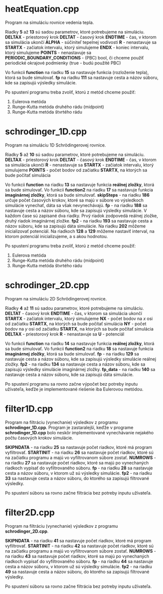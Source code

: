 # heatEquation.cpp
Program na simuláciu rovnice vedenia tepla.

Riadky **5** až **13** sú sadou parametrov, ktoré potrebujeme na simuláciu.
**DELTAX** - priestorový krok
**DELTAT** - časový krok
**ENDTIME** - čas, v ktorom sa simulácia ukončí
**ALPHA** - súčiniteľ tepelnej vodivosti
**R** - nenastavuje sa
**STARTX** - začiatok intervalu, ktorý simulujeme
**ENDX** - koniec intervalu, ktorý simulujeme
**POINTS** - nenastavuje sa
**PERIODIC_BOUNDARY_CONDITIONS** - (PBC) bool, či chceme použiť periodické okrajové podmienky (true - budú použité PBC)

Vo funkcii **function** na riadku **15** sa nastavuje funkcia (rozloženie tepla), ktorá sa bude simulovať.
**fp** na riadku **111** sa nastavuje cesta a názov súboru, kde sa zapisujú výsledky simulácie.

Po spustení programu treba zvoliť, ktorú z metód chceme použiť:
1. Eulerova metóda
2. Runge-Kutta metóda druhého rádu (midpoint)
3. Runge-Kutta metóda štvrtého rádu

# schrodinger_1D.cpp
Program na simuláciu 1D Schrödingerovej rovnice.

Riadky **5** až **10** sú sadou parametrov, ktoré potrebujeme na simuláciu.
**DELTAX** - priestorový krok
**DELTAT** - časový krok
**ENDTIME** - čas, v ktorom sa simulácia ukončí
**R** - nenastavuje sa
**STARTX** - začiatok intervalu, ktorý simulujeme
**POINTS** - počet bodov od začiatku **STARTX**, na ktorých sa bude počítať simulácia

Vo funkcii **function** na riadku **13** sa nastavuje funkcia **reálnej zložky**, ktorá sa bude simulovať.
Vo funkcii **function2** na riadku **17** sa nastavuje funkcia **imaginárnej zložky**, ktorá sa bude simulovať.
**skipSteps** - na riadku **186** určuje počet časových krokov, ktoré sa majú v súbore vo výsledkoch simulácie vynechať, dáta sa však nevynechávajú.
**fp** - na riadku **188** sa nastavuje cesta a názov súboru, kde sa zapisujú výsledky simulácie. V každom čase sú zapísané dva riadky. Prvý riadok zodpovedá reálnej zložke, druhý riadok imaginárnej zložke.
**fp2** - na riadku **193** sa nastavuje cesta a názov súboru, kde sa zapisujú dáta simulácie.
Na riadku **202** môžeme inicializovať potenciál. Na riadkoch **128** a **129** môžeme nastaviť interval, na ktorom potenciál inicializujeme, a s akou hodnotou.

Po spustení programu treba zvoliť, ktorú z metód chceme použiť:
1. Eulerova metóda
2. Runge-Kutta metóda druhého rádu (midpoint)
3. Runge-Kutta metóda štvrtého rádu

# schrodinger_2D.cpp
Program na simuláciu 2D Schrödingerovej rovnice.

Riadky **4** až **11** sú sadou parametrov, ktoré potrebujeme na simuláciu.
**DELTAT** - časový krok
**ENDTIME** - čas, v ktorom sa simulácia ukončí
**STARTX** - začiatok intervalu, ktorý simulujeme
**NX** - počet bodov na *x* osi od začiatku **STARTX**, na ktorých sa bude počítať simulácia
**NY** - počet bodov na *y* osi od začiatku **STARTX**, na ktorých sa bude počítať simulácia
**DELTAX** - priestorový krok
**R** - nenastavuje sa
**U** - potenciál

Vo funkcii **function** na riadku **14** sa nastavuje funkcia **reálnej zložky**, ktorá sa bude simulovať.
Vo funkcii **function2** na riadku **18** sa nastavuje funkcia **imaginárnej zložky**, ktorá sa bude simulovať.
**fp** - na riadku **129** sa nastavuje cesta a názov súboru, kde sa zapisujú výsledky simulácie reálnej zložky.
**fp2** - na riadku **134** sa nastavuje cesta a názov súboru, kde sa zapisujú výsledky simulácie imaginárnej zložky.
**fp_data** - na riadku **140** sa nastavuje cesta a názov súboru, kde sa zapisujú dáta simulácie.

Po spustení programu sa rovno začne výpočet bez potreby inputu užívateľa, keďže je implementované riešenie iba Eulerovou metódou.

# filter1D.cpp
Program na filtráciu (vynechanie) výsledkov z programu **schrodinger_1D.cpp**.
Program je zastaralejší, keďže v programe **schrodinger_1D.cpp** bolo neskôr implementované vynechávanie nejakého počtu časových krokov simulácie.

**SKIPNDATA** - na riadku **25** sa nastavuje počet riadkov, ktoré má program vyfiltrovať.
**STARTINIT** - na riadku **26** sa nastavuje počet riadkov, ktoré sú na začiatku programu a majú vo vyfiltrovanom súbore zostať.
**NUMROWS** - na riadku **27** sa nastavuje počet riadkov, ktoré sa majú po vynechaných riadkoch vypísať do vyfiltrovaného súboru.
**fp** - na riadku **28** sa nastavuje cesta a názov súboru, v ktorom už sú výsledky simulácie.
**fp2** - na riadku **33** sa nastavuje cesta a názov súboru, do ktorého sa zapisujú filtrované výsledky.

Po spustení súboru sa rovno začne filtrácia bez potreby inputu užívateľa.

# filter2D.cpp
Program na filtráciu (vynechanie) výsledkov z programu **schrodinger_2D.cpp**.

**SKIPNDATA** - na riadku **41** sa nastavuje počet riadkov, ktoré má program vyfiltrovať.
**STARTINIT** - na riadku **42** sa nastavuje počet riadkov, ktoré sú na začiatku programu a majú vo vyfiltrovanom súbore zostať.
**NUMROWS** - na riadku **43** sa nastavuje počet riadkov, ktoré sa majú po vynechaných riadkoch vypísať do vyfiltrovaného súboru.
**fp** - na riadku **44** sa nastavuje cesta a názov súboru, v ktorom už sú výsledky simulácie.
**fp2** - na riadku **49** sa nastavuje cesta a názov súboru, do ktorého sa zapisujú filtrované výsledky.

Po spustení súboru sa rovno začne filtrácia bez potreby inputu užívateľa.

